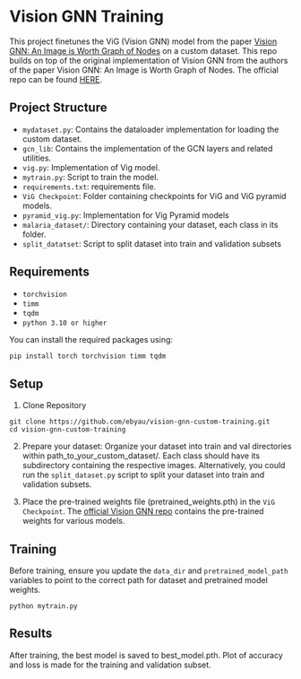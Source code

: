 # Vision GNN Training

This project finetunes the ViG (Vision GNN) model from the paper [Vision GNN: An Image is Worth Graph of Nodes](https://arxiv.org/abs/2206.00272)  on a custom dataset. 
This repo builds on top of the original implementation of Vision GNN from the authors of the paper Vision GNN: An Image is Worth Graph of Nodes.
The official repo can be found <a href="https://github.com/huawei-noah/Efficient-AI-Backbones/tree/master/vig_pytorch" target="_blank">HERE</a>.

## Project Structure

- `mydataset.py`: Contains the dataloader implementation for loading the custom dataset.
- `gcn_lib`: Contains the implementation of the GCN layers and related utilities.
- `vig.py`: Implementation of Vig model.
- `mytrain.py`: Script to train the model.
- `requirements.txt`: requirements file.
- `ViG Checkpoint`: Folder containing checkpoints for ViG and ViG pyramid models.
- `pyramid_vig.py`: Implementation for Vig Pyramid models
- `malaria_dataset/`: Directory containing your dataset, each class in its folder.
- `split_datatset`: Script to split dataset into train and validation subsets

## Requirements
- `torchvision`
- `timm`
- `tqdm`
- `python 3.10 or higher`

You can install the required packages using:

```bash
pip install torch torchvision timm tqdm

```

## Setup
1. Clone Repository
```
git clone https://github.com/ebyau/vision-gnn-custom-training.git
cd vision-gnn-custom-training
```

2. Prepare your dataset:
Organize your dataset into train and val directories within path_to_your_custom_dataset/.
Each class should have its subdirectory containing the respective images.
Alternatively, you could run the `split_dataset.py` script to split your dataset into train and validation subsets.

3. Place the pre-trained weights file (pretrained_weights.pth) in the `ViG Checkpoint`. The [official Vision GNN repo](https://github.com/huawei-noah/Efficient-AI-Backbones/tree/master/vig_pytorch)  contains the pre-trained weights for various models.


## Training
Before training, ensure you update the `data_dir` and `pretrained_model_path` variables to point to the correct path for dataset and pretrained model weights.
```
python mytrain.py
```

## Results

After training, the best model is saved to best_model.pth. Plot of accuracy and loss is made for the training and validation subset.

